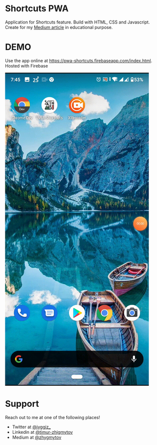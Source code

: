 # Shortcuts PWA
Application for Shortcuts feature. Build with HTML, CSS and Javascript.
Create for my [Medium article](https://medium.com/better-programming/how-to-create-shortcuts-to-your-pwa-fd7bbe108e96) in educational purpose.

# DEMO
Use the app online at https://pwa-shortcuts.firebaseapp.com/index.html. Hosted with Firebase

![App demo](demo/demo.gif)

# Support
Reach out to me at one of the following places!
* Twitter at [@jyggiz_](https://twitter.com/jyggiz_)
* Linkedin at [@timur-zhigmytov](https://www.linkedin.com/in/timur-zhigmytov/)
* Medium at [@zhygmytov](https://medium.com/@zhygmytov)
